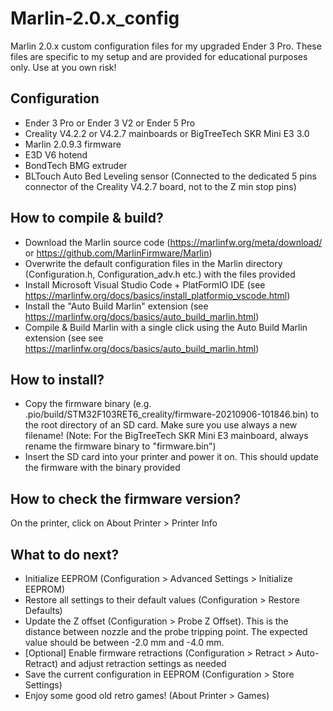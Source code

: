# Marlin-2.0.x_config

Marlin 2.0.x custom configuration files for my upgraded Ender 3 Pro.
These files are specific to my setup and are provided for educational purposes only.
Use at you own risk!

## Configuration
* Ender 3 Pro or Ender 3 V2 or Ender 5 Pro
* Creality V4.2.2 or V4.2.7 mainboards or BigTreeTech SKR Mini E3 3.0
* Marlin 2.0.9.3 firmware
* E3D V6 hotend
* BondTech BMG extruder
* BLTouch Auto Bed Leveling sensor (Connected to the dedicated 5 pins connector of the Creality V4.2.7 board, not to the Z min stop pins)

## How to compile & build?
* Download the Marlin source code (https://marlinfw.org/meta/download/ or https://github.com/MarlinFirmware/Marlin)
* Overwrite the default configuration files in the Marlin directory (Configuration.h, Configuration_adv.h etc.) with the files provided
* Install Microsoft Visual Studio Code + PlatFormIO IDE (see https://marlinfw.org/docs/basics/install_platformio_vscode.html)
* Install the "Auto Build Marlin" extension (see https://marlinfw.org/docs/basics/auto_build_marlin.html)
* Compile & Build Marlin with a single click using the Auto Build Marlin extension (see see https://marlinfw.org/docs/basics/auto_build_marlin.html)

## How to install?
* Copy the firmware binary (e.g. .pio/build/STM32F103RET6_creality/firmware-20210906-101846.bin) to the root directory of an SD card. Make sure you use always a new filename! (Note: For the BigTreeTech SKR Mini E3 mainboard, always rename the firmware binary to "firmware.bin")
* Insert the SD card into your printer and power it on. This should update the firmware with the binary provided

## How to check the firmware version?
On the printer, click on About Printer > Printer Info

## What to do next?
* Initialize EEPROM (Configuration > Advanced Settings > Initialize EEPROM)
* Restore all settings to their default values (Configuration > Restore Defaults)
* Update the Z offset (Configuration > Probe Z Offset). This is the distance between nozzle and the probe tripping point. The expected value should be between -2.0 mm and -4.0 mm.
* [Optional] Enable firmware retractions (Configuration > Retract > Auto-Retract) and adjust retraction settings as needed
* Save the current configuration in EEPROM (Configuration > Store Settings)
* Enjoy some good old retro games! (About Printer > Games)



 





